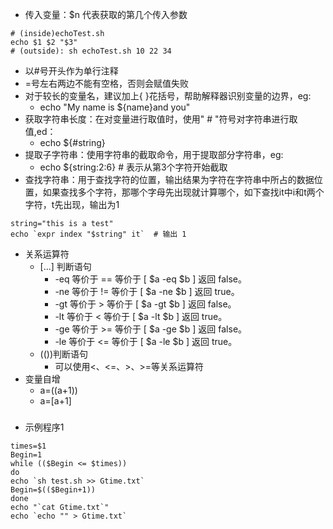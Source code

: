 - 传入变量：$n 代表获取的第几个传入参数
```shell
# (inside)echoTest.sh
echo $1 $2 "$3"
# (outside): sh echoTest.sh 10 22 34
```
- 以#号开头作为单行注释
- =号左右两边不能有空格，否则会赋值失败
- 对于较长的变量名，建议加上{ }花括号，帮助解释器识别变量的边界，eg:
  - echo "My name is ${name}and you"
- 获取字符串长度：在对变量进行取值时，使用" # "符号对字符串进行取值,ed：
  - echo ${#string}   
- 提取子字符串：使用字符串的截取命令，用于提取部分字符串，eg:
  - echo ${string:2:6} # 表示从第3个字符开始截取
- 查找字符串：用于查找字符的位置，输出结果为字符在字符串中所占的数据位置，如果查找多个字符，那哪个字母先出现就计算哪个，如下查找it中i和t两个字符，t先出现，输出为1
```shell
string="this is a test"
echo `expr index "$string" it`  # 输出 1
```
- 关系运算符 
  - [...] 判断语句
    - -eq	等价于 == 等价于 [ $a -eq $b ] 返回 false。
    - -ne	等价于 != 等价于 [ $a -ne $b ] 返回 true。
    - -gt	等价于 > 等价于 [ $a -gt $b ] 返回 false。
    - -lt	等价于 < 等价于 [ $a -lt $b ] 返回 true。
    - -ge	等价于 >= 等价于 [ $a -ge $b ] 返回 false。
    - -le	等价于 <= 等价于 [ $a -le $b ] 返回 true。
  - (())判断语句
    - 可以使用<、<=、>、>=等关系运算符
- 变量自增
  - a=$(($a+1))
  - a=$[$a+1]



##### 
- 示例程序1
```shell
times=$1
Begin=1
while (($Begin <= $times))
do
echo `sh test.sh >> Gtime.txt`
Begin=$(($Begin+1))
done
echo "`cat Gtime.txt`"
echo `echo "" > Gtime.txt`
```
